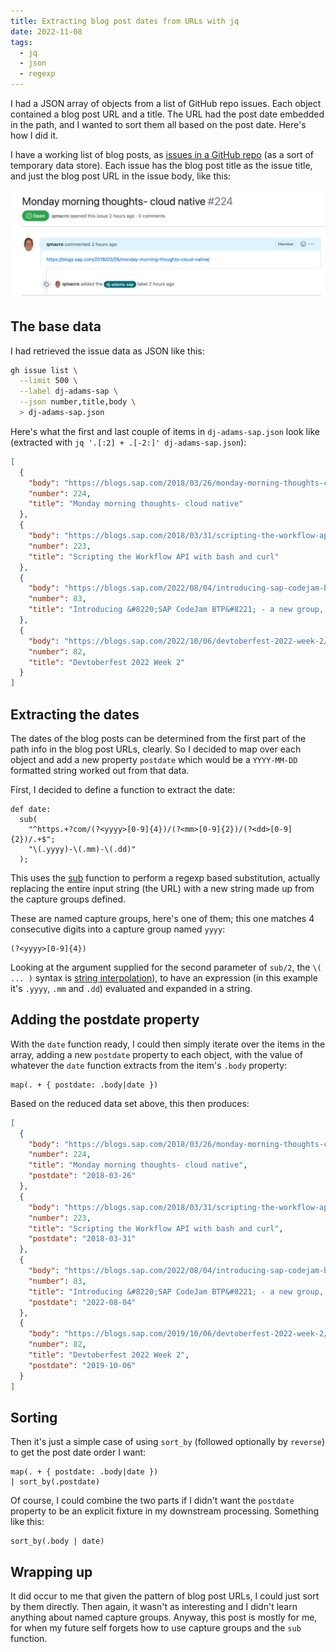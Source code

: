 ```yaml
---
title: Extracting blog post dates from URLs with jq
date: 2022-11-08
tags:
  - jq
  - json
  - regexp
---
```

I had a JSON array of objects from a list of GitHub repo issues. Each object contained a blog post URL and a title. The URL had the post date embedded in the path, and I wanted to sort them all based on the post date. Here's how I did it. 

I have a working list of blog posts, as [issues in a GitHub repo](https://github.com/qmacro-org/db/issues?q=is%3Aissue) (as a sort of temporary data store). Each issue has the blog post title as the issue title, and just the blog post URL in the issue body, like this:

![example blog post issue](/images/2022/11/exampleissue.png)

## The base data

I had retrieved the issue data as JSON like this:

```bash
gh issue list \
  --limit 500 \
  --label dj-adams-sap \
  --json number,title,body \
  > dj-adams-sap.json 
```

Here's what the first and last couple of items in `dj-adams-sap.json` look like (extracted with `jq '.[:2] + .[-2:]' dj-adams-sap.json`):

```json
[
  {
    "body": "https://blogs.sap.com/2018/03/26/monday-morning-thoughts-cloud-native/",
    "number": 224,
    "title": "Monday morning thoughts- cloud native"
  },
  {
    "body": "https://blogs.sap.com/2018/03/31/scripting-the-workflow-api-with-bash-and-curl/",
    "number": 223,
    "title": "Scripting the Workflow API with bash and curl"
  },
  {
    "body": "https://blogs.sap.com/2022/08/04/introducing-sap-codejam-btp-a-new-group-and-a-first-event/",
    "number": 83,
    "title": "Introducing &#8220;SAP CodeJam BTP&#8221; - a new group, and a first event"
  },
  {
    "body": "https://blogs.sap.com/2022/10/06/devtoberfest-2022-week-2/",
    "number": 82,
    "title": "Devtoberfest 2022 Week 2"
  }
]
```

## Extracting the dates

The dates of the blog posts can be determined from the first part of the path info in the blog post URLs, clearly. So I decided to map over each object and add a new property `postdate` which would be a `YYYY-MM-DD` formatted string worked out from that data.

First, I decided to define a function to extract the date:

```jq
def date: 
  sub(
    "^https.+?com/(?<yyyy>[0-9]{4})/(?<mm>[0-9]{2})/(?<dd>[0-9]{2})/.+$";
    "\(.yyyy)-\(.mm)-\(.dd)"
  );
```

This uses the [sub](https://stedolan.github.io/jq/manual/#sub(regex;tostring)sub(regex;string;flags)) function to perform a regexp based substitution, actually replacing the entire input string (the URL) with a new string made up from the capture groups defined. 

These are named capture groups, here's one of them; this one matches 4 consecutive digits into a capture group named `yyyy`:

```text
(?<yyyy>[0-9]{4})
```

Looking at the argument supplied for the second parameter of `sub/2`, the `\( ... )` syntax is [string interpolation](https://stedolan.github.io/jq/manual/#Stringinterpolation-\(foo)), to have an expression (in this example it's `.yyyy`, `.mm` and `.dd`) evaluated and expanded in a string.

## Adding the postdate property

With the `date` function ready, I could then simply iterate over the items in the array, adding a new `postdate` property to each object, with the value of whatever the `date` function extracts from the item's `.body` property:

```jq
map(. + { postdate: .body|date })
```

Based on the reduced data set above, this then produces:

```json 
[
  {
    "body": "https://blogs.sap.com/2018/03/26/monday-morning-thoughts-cloud-native/",
    "number": 224,
    "title": "Monday morning thoughts- cloud native",
    "postdate": "2018-03-26"
  },
  {
    "body": "https://blogs.sap.com/2018/03/31/scripting-the-workflow-api-with-bash-and-curl/",
    "number": 223,
    "title": "Scripting the Workflow API with bash and curl",
    "postdate": "2018-03-31"
  },
  {
    "body": "https://blogs.sap.com/2022/08/04/introducing-sap-codejam-btp-a-new-group-and-a-first-event/",
    "number": 83,
    "title": "Introducing &#8220;SAP CodeJam BTP&#8221; - a new group, and a first event",
    "postdate": "2022-08-04"
  },
  {
    "body": "https://blogs.sap.com/2019/10/06/devtoberfest-2022-week-2/",
    "number": 82,
    "title": "Devtoberfest 2022 Week 2",
    "postdate": "2019-10-06"
  }
]
```

## Sorting 

Then it's just a simple case of using `sort_by` (followed optionally by `reverse`) to get the post date order I want:

```jq
map(. + { postdate: .body|date })
| sort_by(.postdate)
```

Of course, I could combine the two parts if I didn't want the `postdate` property to be an explicit fixture in my downstream processing. Something like this:

```jq
sort_by(.body | date)
```

## Wrapping up

It did occur to me that given the pattern of blog post URLs, I could just sort by them directly. Then again, it wasn't as interesting and I didn't learn anything about named capture groups. Anyway, this post is mostly for me, for when my future self forgets how to use capture groups and the `sub` function.
